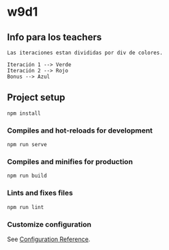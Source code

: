 # w9d1

## Info para los teachers
```
Las iteraciones estan divididas por div de colores.

Iteración 1 --> Verde
Iteración 2 --> Rojo
Bonus --> Azul

```

## Project setup
```
npm install
```

### Compiles and hot-reloads for development
```
npm run serve
```

### Compiles and minifies for production
```
npm run build
```

### Lints and fixes files
```
npm run lint
```

### Customize configuration
See [Configuration Reference](https://cli.vuejs.org/config/).
